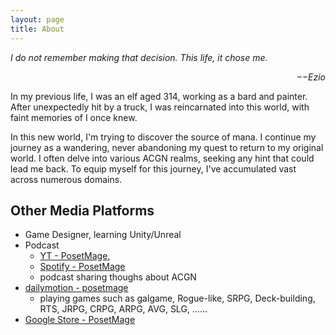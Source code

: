```yaml
---
layout: page
title: About
---
```


*I do not remember making that decision. This life, it chose me.*  
<p align="right"><i>−−Ezio</i></p>

In my previous life, I was an elf aged 314, working as a bard and painter. After unexpectedly hit by a truck, I was reincarnated into this world, with faint memories of I once knew.

In this new world, I'm trying to discover the source of mana. I continue my journey as a wandering, never abandoning my quest to return to my original world. I often delve into various ACGN realms, seeking any hint that could lead me back. To equip myself for this journey, I've accumulated vast  across numerous domains.


## Other Media Platforms
  * Game Designer, learning Unity/Unreal
  * Podcast
    * [YT - PosetMage](https://youtube.com/@PosetMage), 
    * [Spotify - PosetMage](https://podcasters.spotify.com/pod/show/posetmage)
    * podcast sharing thoughs about ACGN
  * [dailymotion - posetmage](https://www.dailymotion.com/posetmage)
    * playing games such as galgame, Rogue-like, SRPG, Deck-building, RTS, JRPG, CRPG, ARPG, AVG, SLG, ......
  * [Google Store - PosetMage](https://play.google.com/store/apps/dev?id=7892248912414385648)
